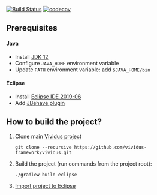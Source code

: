 [![Build Status](https://travis-ci.org/vividus-framework/vividus.svg?branch=master)](https://travis-ci.org/vividus-framework/vividus)
[![codecov](https://codecov.io/gh/vividus-framework/vividus/branch/master/graph/badge.svg)](https://codecov.io/gh/vividus-framework/vividus)

## Prerequisites
#### Java
- Install [JDK 12](https://jdk.java.net/12/)
- Configure `JAVA_HOME` environment variable
- Update `PATH` environment variable: add `$JAVA_HOME/bin`

#### Eclipse
- Install [Eclipse IDE 2019-06](https://www.eclipse.org/downloads/packages/release/2019-06/r/eclipse-ide-java-developers)
- Add [JBehave plugin](https://jbehave.org/eclipse-integration.html)


## How to build the project?
1. Clone main [Vividus project](https://github.com/vividus-framework/vividus.git)

    ```shell
    git clone --recursive https://github.com/vividus-framework/vividus.git
    ```

2. Build the project (run commands from the project root):

    ```shell
    ./gradlew build eclipse
    ```

4. [Import project to Eclipse](https://help.eclipse.org/2019-06/index.jsp?topic=%2Forg.eclipse.platform.doc.user%2Ftasks%2Ftasks-importproject.htm)
